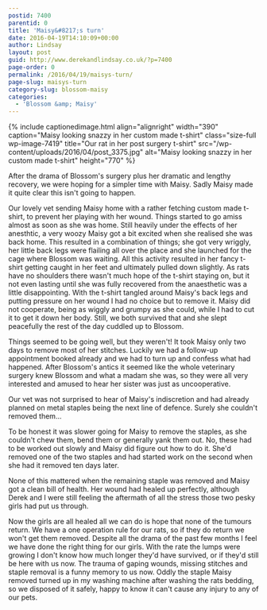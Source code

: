 ```yaml
---
postid: 7400
parentid: 0
title: 'Maisy&#8217;s turn'
date: 2016-04-19T14:10:09+00:00
author: Lindsay
layout: post
guid: http://www.derekandlindsay.co.uk/?p=7400
page-order: 0
permalink: /2016/04/19/maisys-turn/
page-slug: maisys-turn
category-slug: blossom-maisy
categories:
  - 'Blossom &amp; Maisy'
---
```

{% include captionedimage.html align="alignright" width="390" caption="Maisy looking snazzy in her custom made t-shirt" class="size-full wp-image-7419" title="Our rat in her post surgery t-shirt" src="/wp-content/uploads/2016/04/post_3375.jpg" alt="Maisy looking snazzy in her custom made t-shirt" height="770" %} 

After the drama of Blossom's surgery plus her dramatic and lengthy recovery, we were hoping for a simpler time with Maisy. Sadly Maisy made it quite clear this isn't going to happen.

Our lovely vet sending Maisy home with a rather fetching custom made t-shirt, to prevent her playing with her wound. Things started to go amiss almost as soon as she was home. Still heavily under the effects of her anesthtic, a very woozy Maisy got a bit excited when she realised she was back home. This resulted in a combination of things; she got very wriggly, her little back legs were flailing all over the place and she launched for the cage where Blossom was waiting. All this activity resulted in her fancy t-shirt getting caught in her feet and ultimately pulled down slightly. As rats have no shoulders there wasn't much hope of the t-shirt staying on, but it not even lasting until she was fully recovered from the anaesthetic was a little disappointing. With the t-shirt tangled around Maisy's back legs and putting pressure on her wound I had no choice but to remove it. Maisy did not cooperate, being as wiggly and grumpy as she could, while I had to cut it to get it down her body. Still, we both survived that and she slept peacefully the rest of the day cuddled up to Blossom.

Things seemed to be going well, but they weren't! It took Maisy only two days to remove most of her stitches. Luckily we had a follow-up appointment booked already and we had to turn up and confess what had happened. After Blossom's antics it seemed like the whole veterinary surgery knew Blossom and what a madam she was, so they were all very interested and amused to hear her sister was just as uncooperative.

Our vet was not surprised to hear of Maisy's indiscretion and had already planned on metal staples being the next line of defence. Surely she couldn't removed them...

To be honest it was slower going for Maisy to remove the staples, as she couldn't chew them, bend them or generally yank them out. No, these had to be worked out slowly and Maisy did figure out how to do it. She'd removed one of the two staples and had started work on the second when she had it removed ten days later.

None of this mattered when the remaining staple was removed and Maisy got a clean bill of health. Her wound had healed up perfectly, although Derek and I were still feeling the aftermath of all the stress those two pesky girls had put us through.

Now the girls are all healed all we can do is hope that none of the tumours return. We have a one operation rule for our rats, so if they do return we won't get them removed. Despite all the drama of the past few months I feel we have done the right thing for our girls. With the rate the lumps were growing I don't know how much longer they'd have survived, or if they'd still be here with us now. The trauma of gaping wounds, missing stitches and staple removal is a funny memory to us now. Oddly the staple Maisy removed turned up in my washing machine after washing the rats bedding, so we disposed of it safely, happy to know it can't cause any injury to any of our pets.